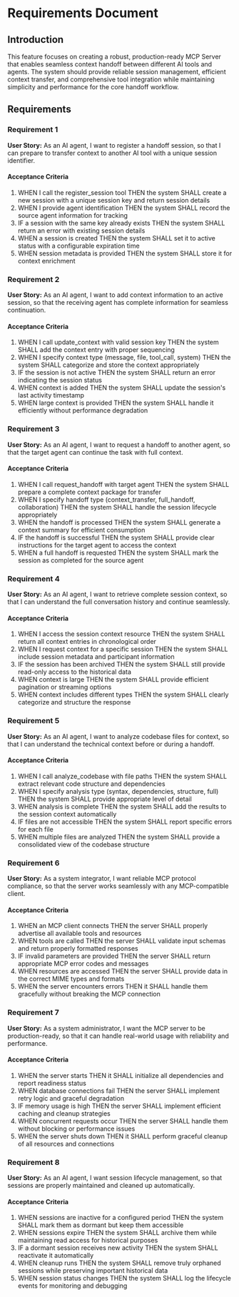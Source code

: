 # Requirements Document

## Introduction

This feature focuses on creating a robust, production-ready MCP Server that enables seamless context handoff between different AI tools and agents. The system should provide reliable session management, efficient context transfer, and comprehensive tool integration while maintaining simplicity and performance for the core handoff workflow.

## Requirements

### Requirement 1

**User Story:** As an AI agent, I want to register a handoff session, so that I can prepare to transfer context to another AI tool with a unique session identifier.

#### Acceptance Criteria

1. WHEN I call the register_session tool THEN the system SHALL create a new session with a unique session key and return session details
2. WHEN I provide agent identification THEN the system SHALL record the source agent information for tracking
3. IF a session with the same key already exists THEN the system SHALL return an error with existing session details
4. WHEN a session is created THEN the system SHALL set it to active status with a configurable expiration time
5. WHEN session metadata is provided THEN the system SHALL store it for context enrichment

### Requirement 2

**User Story:** As an AI agent, I want to add context information to an active session, so that the receiving agent has complete information for seamless continuation.

#### Acceptance Criteria

1. WHEN I call update_context with valid session key THEN the system SHALL add the context entry with proper sequencing
2. WHEN I specify context type (message, file, tool_call, system) THEN the system SHALL categorize and store the context appropriately
3. IF the session is not active THEN the system SHALL return an error indicating the session status
4. WHEN context is added THEN the system SHALL update the session's last activity timestamp
5. WHEN large context is provided THEN the system SHALL handle it efficiently without performance degradation

### Requirement 3

**User Story:** As an AI agent, I want to request a handoff to another agent, so that the target agent can continue the task with full context.

#### Acceptance Criteria

1. WHEN I call request_handoff with target agent THEN the system SHALL prepare a complete context package for transfer
2. WHEN I specify handoff type (context_transfer, full_handoff, collaboration) THEN the system SHALL handle the session lifecycle appropriately
3. WHEN the handoff is processed THEN the system SHALL generate a context summary for efficient consumption
4. IF the handoff is successful THEN the system SHALL provide clear instructions for the target agent to access the context
5. WHEN a full handoff is requested THEN the system SHALL mark the session as completed for the source agent

### Requirement 4

**User Story:** As an AI agent, I want to retrieve complete session context, so that I can understand the full conversation history and continue seamlessly.

#### Acceptance Criteria

1. WHEN I access the session context resource THEN the system SHALL return all context entries in chronological order
2. WHEN I request context for a specific session THEN the system SHALL include session metadata and participant information
3. IF the session has been archived THEN the system SHALL still provide read-only access to the historical data
4. WHEN context is large THEN the system SHALL provide efficient pagination or streaming options
5. WHEN context includes different types THEN the system SHALL clearly categorize and structure the response

### Requirement 5

**User Story:** As an AI agent, I want to analyze codebase files for context, so that I can understand the technical context before or during a handoff.

#### Acceptance Criteria

1. WHEN I call analyze_codebase with file paths THEN the system SHALL extract relevant code structure and dependencies
2. WHEN I specify analysis type (syntax, dependencies, structure, full) THEN the system SHALL provide appropriate level of detail
3. WHEN analysis is complete THEN the system SHALL add the results to the session context automatically
4. IF files are not accessible THEN the system SHALL report specific errors for each file
5. WHEN multiple files are analyzed THEN the system SHALL provide a consolidated view of the codebase structure

### Requirement 6

**User Story:** As a system integrator, I want reliable MCP protocol compliance, so that the server works seamlessly with any MCP-compatible client.

#### Acceptance Criteria

1. WHEN an MCP client connects THEN the server SHALL properly advertise all available tools and resources
2. WHEN tools are called THEN the server SHALL validate input schemas and return properly formatted responses
3. IF invalid parameters are provided THEN the server SHALL return appropriate MCP error codes and messages
4. WHEN resources are accessed THEN the server SHALL provide data in the correct MIME types and formats
5. WHEN the server encounters errors THEN it SHALL handle them gracefully without breaking the MCP connection

### Requirement 7

**User Story:** As a system administrator, I want the MCP server to be production-ready, so that it can handle real-world usage with reliability and performance.

#### Acceptance Criteria

1. WHEN the server starts THEN it SHALL initialize all dependencies and report readiness status
2. WHEN database connections fail THEN the server SHALL implement retry logic and graceful degradation
3. IF memory usage is high THEN the server SHALL implement efficient caching and cleanup strategies
4. WHEN concurrent requests occur THEN the server SHALL handle them without blocking or performance issues
5. WHEN the server shuts down THEN it SHALL perform graceful cleanup of all resources and connections

### Requirement 8

**User Story:** As an AI agent, I want session lifecycle management, so that sessions are properly maintained and cleaned up automatically.

#### Acceptance Criteria

1. WHEN sessions are inactive for a configured period THEN the system SHALL mark them as dormant but keep them accessible
2. WHEN sessions expire THEN the system SHALL archive them while maintaining read access for historical purposes
3. IF a dormant session receives new activity THEN the system SHALL reactivate it automatically
4. WHEN cleanup runs THEN the system SHALL remove truly orphaned sessions while preserving important historical data
5. WHEN session status changes THEN the system SHALL log the lifecycle events for monitoring and debugging